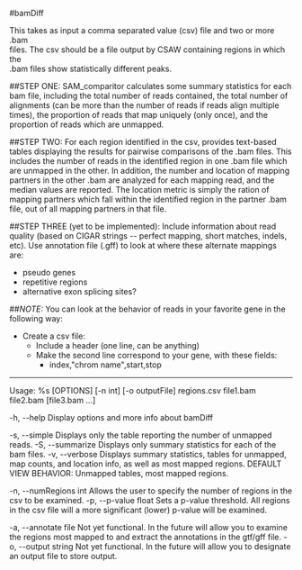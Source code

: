 #bamDiff

This takes as input a comma separated value (csv) file and two or more .bam  
files. The csv should be a file output by CSAW containing regions in which the  
.bam files show statistically different peaks. 

##STEP ONE:
SAM_comparitor calculates some summary statistics for each bam file, including 
the total number of reads contained, the total number of alignments (can be more 
than the number of reads if reads align multiple times), the proportion of 
reads that map uniquely (only once), and the proportion of reads which are 
unmapped. 

##STEP TWO:
For each region identified in the csv, provides text-based tables displaying the 
results for pairwise comparisons of the .bam files. This includes the number of 
reads in the identified region in one .bam file which are unmapped in the other. 
In addition, the number and location of mapping partners in the other .bam are 
analyzed for each mapping read, and the median values are reported. The location 
metric is simply the ration of mapping partners which fall within the identified 
region in the partner .bam file, out of all mapping partners in that file. 

##STEP THREE (yet to be implemented):
Include information about read quality (based on CIGAR strings -- perfect mapping,
short matches, indels, etc). 
Use annotation file (.gff) to look at where these alternate mappings are:
- pseudo genes
- repetitive regions
- alternative exon splicing sites?

##*NOTE:*
You can look at the behavior of reads in your favorite gene in the following way:
- Create a csv file:
	- Include a header (one line, can be anything)
	- Make the second line correspond to your gene, with these fields:
		- index,"chrom name",start,stop

--------------------------------------------------------------------------------

Usage: %s [OPTIONS] [-n int] [-o outputFile] regions.csv file1.bam file2.bam [file3.bam ...]

-h, --help					Display options and more info about bamDiff

-s, --simple				Displays only the table reporting the number of 
							unmapped reads.
-S, --summarize				Displays only summary statistics for each of the bam
							files.
-v, --verbose				Displays summary statistics, tables for unmapped, 
							map counts, and location info, as well as most
							mapped regions.
							DEFAULT VIEW BEHAVIOR: Unmapped tables, most mapped
							regions.

-n, --numRegions	int 	Allows the user to specify the number of regions in
							the csv to be examined.
-p, --p-value		float	Sets a p-value threshold. All regions in the csv
							file will a more significant (lower) p-value will be
							examined.

-a, --annotate		file 	Not yet functional. In the future will allow you to 
							examine the regions most mapped to and extract the
							annotations in the gtf/gff file.
-o, --output 		string	Not yet functional. In the future will allow you to 
							designate an output file to store output.